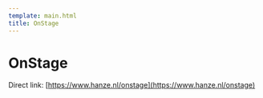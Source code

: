 ```yaml
---
template: main.html
title: OnStage
---
```


<!--

Makrdown Syntax: https://www.markdownguide.org/basic-syntax

Edit things below this point.
Make sure to keep heading for each section and do not make big blocks of text.

-->

# OnStage

Direct link: [https://www.hanze.nl/onstage](https://www.hanze.nl/onstage)